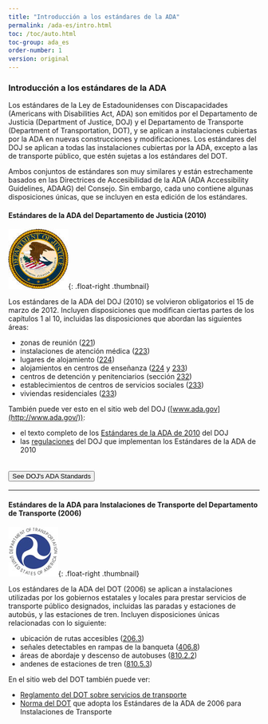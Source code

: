 ```yaml
---
title: "Introducción a los estándares de la ADA"
permalink: /ada-es/intro.html
toc: /toc/auto.html
toc-group: ada_es
order-number: 1
version: original
---
```


### Introducción a los estándares de la ADA

Los estándares de la Ley de Estadounidenses con Discapacidades (Americans with Disabilities Act, ADA) son emitidos por el Departamento de Justicia (Department of Justice, DOJ) y el Departamento de Transporte (Department of Transportation, DOT), y se aplican a instalaciones cubiertas por la ADA en nuevas construcciones y modificaciones.  Los estándares del DOJ se aplican a todas las instalaciones cubiertas por la ADA, excepto a las de transporte público, que estén sujetas a los estándares del DOT.

Ambos conjuntos de estándares son muy similares y están estrechamente basados en las Directrices de Accesibilidad de la ADA (ADA Accessibility Guidelines, ADAAG) del Consejo.  Sin embargo, cada uno contiene algunas disposiciones únicas, que se incluyen en esta edición de los estándares.

#### Estándares de la ADA del Departamento de Justicia (2010)

![Sello del DOJ](../images/doj-seal.jpg){: .float-right .thumbnail}

Los estándares de la ADA del DOJ (2010) se volvieron obligatorios el 15 de marzo de 2012.  Incluyen disposiciones que modifican ciertas partes de los capítulos 1 al 10, incluidas las disposiciones que abordan las siguientes áreas:

-   zonas de reunión ([221](#ada-221))
-   instalaciones de atención médica ([223](#ada-223))
-   lugares de alojamiento ([224](#ada-224))
-   alojamientos en centros de enseñanza ([224](#ada-224) y [233](#ada-233))
-   centros de detención y penitenciarios (sección [232](#ada-232))
-   establecimientos de centros de servicios sociales ([233](#ada-233))
-   viviendas residenciales ([233](#ada-233))

También puede ver esto en el sitio web del DOJ ([www.ada.gov](http://www.ada.gov/)):

-   el texto completo de los [Estándares de la ADA de 2010](http://www.ada.gov/2010ADAstandards_index.htm) del DOJ
-   las [regulaciones](http://www.ada.gov/2010_regs.htm) del DOJ que implementan los Estándares de la ADA de 2010 

<div class="usa-accordion bg-base-lightest border">
  <h2 class="usa-accordion__heading width-full">
    <button class="usa-accordion__button bg-primary text-white hover:bg-primary hover:text-white" aria-expanded="false" aria-controls="doj-ada"> See DOJ's ADA Standards </button>
  </h2>
  <div id="doj-ada" hidden class="usa-accordion__content usa-prose margin-x-2 padding-x-0 border">
    <div class="padding-x-3">
      <h3 id="doj-introduction">Introducción</h3>
      <p>El 15 de septiembre de 2010, el Departamento de Justicia publicó las regulaciones modificadas de los títulos II y III de la Ley para Estadounidenses con Discapacidades (Americans with Disabilities Act, ADA) de 1990 en el Registro Federal. Estas regulaciones adoptaron los estándares de accesibilidad modificados y de cumplimiento obligatorio denominados Estándares de la ADA para el Diseño Accesible de 2010, “Estándares de 2010” o “Estándares”. Los Estándares de 2010 establecen requisitos mínimos (tanto de alcance como técnicos) para que las instalaciones de gobierno estatales y locales, alojamientos públicos e instalaciones comerciales recién construidas y diseñadas o modificadas sean fácilmente accesibles y utilizables por personas con discapacidades.</p>
      <p>La adopción de los Estándares de 2010 también establece un punto de referencia modificado para las entidades del Título II que opten por realizar cambios estructurales en instalaciones existentes para cumplir los requisitos de accesibilidad de su programa; de igual manera, establece una referencia similar para las entidades del Título III que emprendan la eliminación de barreras de manera fácil.</p>
      <p>El Departamento elaboró esta versión en línea de los Estándares de 2010 oficiales para facilitar su uso. Esta versión incluye lo siguiente:</p>
      <ul>
        <li>Estándares de 2010 para las Instalaciones de Gobierno Estatales y Locales: Título II </li>
        <li>Estándares de 2010 para Alojamientos Públicos e Instalaciones Comerciales: Título III</li>
      </ul>
      <p>El Departamento reunió, en una publicación separada, los lineamientos regulatorios revisados que se aplican a los Estándares. El Departamento incluyó lineamientos en sus regulaciones modificadas de la ADA publicadas el 15 de septiembre de 2010. Estos lineamientos proporcionan información detallada sobre la adopción de los Estándares de 2010 por parte del Departamento, incluidos los cambios en los Estándares, la lógica en la que se basan dichos cambios y las respuestas a los comentarios públicos recibidos sobre estos temas. El documento &quot;Lineamientos de los Estándares de la ADA de Diseño Accesible de 2010&quot; puede descargarse desde www.ada.gov.</p>
      <p><strong>Para obtener más información</strong></p>
      <p>Para obtener información sobre la ADA, incluidas las regulaciones revisadas de la ADA de 2010, visite el sitio web del Departamento, <a href="http://www.ada.gov/">www.ada.gov</a>; para obtener respuestas a preguntas concretas, llame a la línea gratuita de información sobre la ADA al 800-514-0301 (voz) o al 800-514-0383 (TTY).</p>
      <hr>
      <h3 id="doj-title-2"><strong>ESTÁNDARES DE 2010 PARA LAS INSTALACIONES DE GOBIERNO ESTATALES Y LOCALES: TÍTULO II</strong></h3>
      <p>Las instalaciones de gobierno estatales y locales deben cumplir los requisitos de los Estándares de 2010, incluidas tanto las regulaciones del Título II que aparecen en el título 28, sección 35.151 del Código Federal de Regulaciones (28 Code of Federal Regulations [CFR] 35.151) como las Directrices de Accesibilidad de la ADA (ADA Accessibility Guidelines, ADAAG) de 2004 que aparecen en 36 CFR, parte 1191, anexos B y D.</p>
      <p>En las pocas ocasiones en las que los requisitos entre ambos difieren, prevalecen los requisitos de 28 CFR 35.151.</p>
      <p><strong>Fecha de cumplimiento del Título II</strong></p>
      <p>Si la fecha de inicio de la construcción es el 15 de marzo de 2012 o en una fecha posterior, todas las instalaciones de gobierno estatales y locales recién construidas o modificadas deben cumplir los Estándares de 2010. Antes de esa fecha, se podrán seguir los Estándares de 1991 (sin la exención del ascensor), los Estándares Federales Uniformes de Accesibilidad (Uniform Federal Accessibility Standards, UFAS) o los Estándares de 2010 para dichos proyectos si el inicio de la construcción es a partir del 15 de septiembre de 2010.</p>
      <h4>28 CFR 35.151 Nuevas construcciones y modificaciones</h4>
      <p><strong>(a) Diseño y construcción.</strong></p>
      <p>(1) Cada instalación o parte de una instalación construida por, en nombre de o para uso de una entidad pública deberá diseñarse y construirse de tal manera que la instalación o parte de la instalación sea fácilmente accesible y utilizable por personas con discapacidades, si la construcción se inició después del 26 de enero de 1992.</p>
      <p>(2) Exención por imposibilidad estructural.</p>
      <p>(i) No se exigirá el pleno cumplimiento de los requisitos de esta sección cuando una entidad pública pueda demostrar que es estructuralmente imposible cumplir los requisitos. El pleno cumplimiento se considerará estructuralmente imposible solo en aquellas raras circunstancias en las que las características únicas del terreno impidan la incorporación de elementos de accesibilidad.</p>
      <p>(ii) Si el pleno cumplimiento de esta sección fuera estructuralmente imposible, se exigirá el cumplimiento de esta sección en la medida en que no sea estructuralmente imposible. En ese caso, cualquier parte de la instalación que pueda hacerse accesible deberá hacerse accesible en la medida en que no sea estructuralmente imposible.</p>
      <p>(iii) Si proporcionar accesibilidad de conformidad con esta sección a personas con ciertas discapacidades (por ejemplo, quienes utilizan sillas de ruedas) fuera estructuralmente imposible, se les garantizará, a pesar de ello, la accesibilidad a personas con otros tipos de discapacidades (por ejemplo, quienes utilizan muletas o tienen deficiencias visuales, auditivas o mentales) de conformidad con esta sección.</p>
      <p><strong>(b) Modificaciones.</strong></p>
      <p>(1) Toda instalación o parte de una instalación modificada por, en nombre de o para uso de una entidad pública de forma que afecte o pueda afectar la facilidad de uso de la instalación o de parte de la instalación deberá, en la medida de lo posible, modificarse de manera que la parte modificada de la instalación sea fácilmente accesible y utilizable por personas con discapacidades, si la modificación se inició después del 26 de enero de 1992.</p>
      <p>(2) Los requisitos relacionados con la ruta de acceso establecidos en la sección 35.151(b)(4) se aplicarán únicamente a las modificaciones realizadas con fines distintos del cumplimiento de los requisitos de accesibilidad del programa establecidos en la sección 35.150.</p>
      <p>(3)</p>
      <p>(i) Las modificaciones a propiedades históricas deberán cumplir, en la mayor medida posible, las disposiciones aplicables a las propiedades históricas de los estándares de diseño especificados en la sección 35.151(c).</p>
      <p>(ii) Si no es factible proporcionar acceso físico a una propiedad histórica de manera que no amenace o destruya la importancia histórica del edificio o la instalación, se proporcionarán métodos alternativos de acceso de conformidad con los requisitos de la sección 35.150.</p>
      <p>(4) Ruta de acceso. Toda modificación que afecte o pueda afectar la facilidad de uso o de acceso a una zona de una instalación que contenga una función principal deberá realizarse de forma que se garantice, en la medida de lo posible, que la ruta de acceso a la zona modificada, a los sanitarios, a teléfonos y a fuentes de agua potable de la zona modificada sea fácilmente transitable y utilizable por personas con discapacidades, incluidas las personas que utilizan sillas de ruedas, a menos que el costo y el alcance de dichas modificaciones sean desproporcionados en relación con el costo de la modificación global.</p>
      <p>(i) Función principal. Una &quot;función principal&quot; es una actividad importante para la que se destina la instalación. Las áreas que contienen una función principal incluyen, entre otras, la zona de comedor de una cafetería, las salas de reuniones de un centro de congresos, así como oficinas y otras áreas de trabajo en las que se llevan a cabo las actividades de la entidad pública que utiliza la instalación.</p>
      <p>(A) Las salas mecánicas, las salas de calentadores, los almacenes de suministros, los salones o vestidores para empleados, los armarios de conserjería, las entradas y los pasillos no son áreas que contengan una función principal. Los sanitarios no son áreas que contengan una función principal, a menos que cumplan un propósito principal del área, por ejemplo, en áreas de descanso en carreteras.</p>
      <p>(B) Para efectos de esta sección, las modificaciones a ventanas, aparatos, controles, tomacorrientes y señalización no se considerarán modificaciones que afecten la facilidad de uso o acceso a un área que contenga una función principal.</p>
      <p>(ii) Una “ruta de acceso” incluye un camino de paso peatonal continuo y sin obstáculos mediante el cual se puede acceder o entrar a la zona modificada, o salir de ella, y que conecta la zona modificada con un acceso exterior (incluidas aceras, calles y estacionamientos), con una entrada a la instalación y con otras partes de la instalación.</p>
      <p>(A) Una ruta de fácil acceso puede consistir en caminos y aceras, rampas de bordillo y otras rampas peatonales interiores o exteriores, caminos de piso despejados a través de vestíbulos, pasillos, salas y otras áreas mejoradas, pasillos de acceso a estacionamientos, ascensores y elevadores, o una combinación de estos elementos.</p>
      <p>(B) Para efectos de esta sección, el término “ruta de acceso” también incluye sanitarios, teléfonos y fuentes de agua potable al servicio de la zona modificada.</p>
      <p>(C) Puerto seguro. Si una entidad pública construyó o modificó elementos requeridos de una ruta de acceso de acuerdo con las especificaciones de los Estándares de 1991 o de los Estándares Federales Uniformes de Accesibilidad antes del 15 de marzo de 2012, la entidad pública no está obligada a adaptar dichos elementos para reflejar los cambios incrementales en los Estándares de 2010 únicamente por una modificación a un área de función principal que dispone del servicio de esa ruta de acceso.</p>
      <p>(iii) Desproporcionalidad.</p>
      <p>(A) Se considerarán desproporcionadas con respecto a la modificación global las modificaciones realizadas para proporcionar una ruta de fácil acceso a la zona modificada cuando el costo supere el 20&nbsp;% del costo de la modificación del área de función principal.</p>
      <p>(B) Los costos que pueden contabilizarse como gastos necesarios para proporcionar una ruta de fácil acceso pueden incluir los siguientes:</p>
      <p>(1) costos asociados con la provisión de una entrada accesible y una ruta de fácil acceso a la zona modificada, por ejemplo, el costo de la ampliación de puertas o de la instalación de rampas;</p>
      <p>(2) costos asociados con la accesibilidad de sanitarios, como los de la instalación de barras de sujeción, la ampliación de cubículos de baño, el aislamiento de tuberías o la instalación de controles de grifos accesibles;</p>
      <p>(3) costos asociados con la instalación de teléfonos accesibles, como los de la reubicación del teléfono a una altura accesible, la instalación de dispositivos de amplificación o la instalación de un teléfono de texto (TTY); y</p>
      <p>(4) costos asociados con la reubicación de una fuente de agua potable inaccesible.</p>
      <p>(iv) Obligación de proporcionar elementos accesibles en caso de desproporcionalidad.</p>
      <p>(A) Cuando el costo de las modificaciones necesarias para hacer totalmente accesible la ruta de acceso a la zona modificada sea desproporcionado en relación con el costo de la modificación global, la ruta de se hará accesible en la medida en que pueda hacerse sin incurrir en costos desproporcionados.</p>
      <p>(B) A la hora de elegir los elementos accesibles que se van a proporcionar, se les dará prioridad a los elementos que brinden el mayor acceso, en el siguiente orden:</p>
      <p>(1) una entrada accesible; <br>
        (2) una ruta accesible al área modificada; <br>
        (3) al menos un sanitario accesible para cada sexo o un único sanitario unisex; <br>
        (4) teléfonos accesibles; <br>
        (5) fuentes de agua potable accesibles; y <br>
        (6) cuando sea posible, elementos accesibles adicionales, como estacionamiento, almacenamiento y alarmas.</p>
      <p><br>
        (v) Serie de modificaciones menores.</p>
      <p>(A) La obligación de proporcionar una ruta de fácil acceso no podrá eludirse mediante la realización de una serie de pequeñas modificaciones en la zona de servicio de una única ruta de acceso si dichas modificaciones hubieran podido realizarse como una sola tarea.</p>
      <p>(B)</p>
      <p>(1) Si se modificó un área que contiene una función principal sin proporcionar una ruta de fácil acceso a dicha zona y si se realizan modificaciones posteriores en dicha área, o en un área diferente situada en la misma ruta de acceso en los tres años posteriores a la modificación original, se tomará en cuenta el costo total de las modificaciones realizadas en las áreas de función principal situadas en dicha ruta de acceso durante el periodo de tres años anterior para determinar si el costo de hacer accesible dicha ruta es desproporcionado.</p>
      <p>(2) Para determinar si el costo de hacer accesible la ruta es desproporcionado en relación con el costo total de las modificaciones, solo se tomarán en cuenta las modificaciones realizadas a partir del 15 de marzo de 2011.</p>
      <p><strong>(c) Estándares de accesibilidad y fecha de cumplimiento.</strong></p>
      <p>(1) Si la construcción física o las modificaciones se inician después del 26 de julio de 1992, pero antes del 15 de septiembre de 2010, las nuevas construcciones y modificaciones sujetas a esta sección deberán cumplir los UFAS o los Estándares de 1991, pero no se aplicará la exención del ascensor de la sección 4.1.3(5) y de la sección 4.1.6(1)(k) de los Estándares de 1991. Se harán excepciones a los requisitos particulares de cualquiera de los estándares mediante el uso de otros métodos cuando sea claramente evidente que, de ese modo, se proporciona un acceso equivalente a la instalación o a parte de la instalación.</p>
      <p>(2) Si la construcción física o las modificaciones se inician el 15 de septiembre de 2010 o después, y antes del 15 de marzo de 2012, las nuevas construcciones y modificaciones sujetas a esta sección podrán cumplir uno de los siguientes: los Estándares de 2010, los UFAS o los Estándares de 1991, pero no se aplicará la exención del ascensor de la sección 4.1.3(5) y de la sección 4.1.6(1)(k) de los Estándares de 1991. Se harán excepciones a los requisitos particulares de cualquiera de los estándares mediante el uso de otros métodos cuando sea claramente evidente que, de ese modo, se proporciona un acceso equivalente a la instalación o a parte de la instalación.</p>
      <p>(3) Si la construcción física o las modificaciones se inician el 15 de marzo de 2012 o en una fecha posterior, las nuevas construcciones y modificaciones sujetas a esta sección deberán cumplir los Estándares de 2010.</p>
      <p>(4) Para efectos de esta sección, la colocación ceremonial de la primera piedra o el arrasamiento de estructuras antes de la preparación del terreno no suponen el inicio de la construcción física ni de las modificaciones.</p>
      <p>(5) Nuevas construcciones y modificaciones que no cumplen los Estándares.</p>
      <p>(i) Las instalaciones o los elementos recién construidos o modificados contemplados en las secciones 35.151(a) o (b) que se hayan construido o modificado antes del 15 de marzo de 2012 y que no cumplan los Estándares de 1991 o los UFAS deberán hacerse accesibles antes del 15 de marzo de 2012 de conformidad con los Estándares de 1991, las UFAS o los Estándares de 2010.</p>
      <p>(ii) Las instalaciones o los elementos recién construidos o modificados contemplados en las secciones 35.151(a) o (b) que se hayan construido o modificado antes del 15 de marzo de 2012 y que no cumplan los Estándares de 1991 o los UFAS deberán hacerse accesibles a partir del 15 de marzo de 2012 de conformidad con los Estándares de 2010.</p>
      <table>
        <caption>
        Anexo a 35.151(c)
        </caption>
        <thead>
          <tr>
            <th scope="col">Fecha de cumplimiento para nuevas construcciones o modificaciones</th>
            <th>Estándares aplicables</th>
          </tr>
        </thead>
        <tbody>
          <tr>
            <th>Antes del 15 de septiembre de 2010</th>
            <td>Estándares de 1991 o UFAS</td>
          </tr>
          <tr>
            <th>A partir del 15 de septiembre de 2010 y antes del 15 de marzo de 2012</th>
            <td>Estándares de 1991, UFAS o Estándares de 2010</td>
          </tr>
          <tr>
            <th>A partir del 15 de marzo de 2012</th>
            <td>Estándares de 2010</td>
          </tr>
        </tbody>
      </table>
      <p><strong>(d) Rango de cobertura.</strong> Los Estándares de 1991 y los Estándares de 2010 se aplican a elementos fijos o integrados de edificios, estructuras, mejoras a instalaciones y rutas peatonales o caminos para vehículos. A menos que se indique específicamente lo contrario, las notas de asesoría, las notas de los anexos y las ilustraciones incluidas en los Estándares de 1991 y en los Estándares de 2010 explican o plasman los requisitos del estándar; no establecen requisitos de cumplimiento obligatorio.&nbsp;</p>
      <p><strong>(e) Establecimientos de centros de servicios sociales.</strong> Los hogares grupales, centros de reinserción social, refugios o establecimientos similares de centros de servicios sociales que proporcionen alojamiento temporal para dormir o unidades de vivienda residencial que estén sujetos a esta sección deberán cumplir las disposiciones de los Estándares de 2010 aplicables a establecimientos residenciales, incluidas, entre otras, las disposiciones de las secciones 233 y 809.</p>
      <p>(1) En habitaciones con más de 25 camas contempladas en esta sección, un mínimo del 5&nbsp;% de las camas deberán tener un espacio libre en el suelo que cumpla la sección 806.2.3 de los Estándares de 2010.</p>
      <p>(2) Las instalaciones con más de 50 camas contempladas en esta sección que proporcionen instalaciones de baño de uso común deberán brindar, por lo menos, una ducha para silla de ruedas que cumpla las disposiciones pertinentes de la sección 608 de los Estándares de 2010. No se permite el uso de duchas aptas para trasladarse en lugar de una ducha para silla de ruedas, y no se harán las excepciones establecidas en las secciones 608.3 y 608.4 si se trata de unidades de vivienda residencial. Cuando se disponga de duchas separadas para hombres y mujeres, deberá haber, por lo menos, una ducha para silla de ruedas para cada grupo.</p>
      <p><strong>(f) Viviendas en centros de enseñanza.</strong> Las viviendas en centros de enseñanza sujetas a esta sección deberán cumplir las disposiciones de los Estándares de 2010 aplicables al alojamiento transitorio, incluidos, entre otros, los requisitos para habitaciones de huéspedes de alojamiento transitorio de las secciones 224 y 806, en función de las siguientes excepciones. Para efectos de la aplicación de esta sección, el término &quot;dormitorio&quot; se utilizará indistintamente con el término &quot;habitación de huéspedes&quot; tal y como se utiliza en los estándares de alojamiento transitorio.</p>
      <p>(1) Las cocinas dentro de unidades de vivienda que contengan dormitorios accesibles con características de movilidad (lo que incluye suites y habitaciones grupales) o en pisos que contengan dormitorios accesibles con características de movilidad habrán de proporcionar espacios para girar que cumplan con la sección 809.2.2 de los Estándares de 2010, así como superficies de trabajo de cocina que cumplan con la sección 804.3 de los Estándares de 2010.</p>
      <p>(2) Las unidades de vivienda de varias habitaciones que contengan dormitorios accesibles con características de movilidad deben tener una ruta accesible en toda la unidad de acuerdo con la sección 809.2 de los Estándares de 2010.</p>
      <p>(3) Los departamentos o casas adosadas proporcionados por o en nombre de un centro de enseñanza, que se alquilen durante todo el año exclusivamente para estudiantes graduados o profesores y que no contengan áreas de uso público o de uso común disponibles para programas educativos no están sujetos a los estándares de alojamiento transitorio y deben cumplir los requisitos para instalaciones residenciales de las secciones 233 y 809 de los Estándares de 2010.</p>
      <p><strong>(g) Zonas de reunión.</strong> Las zonas de reunión sujetas a esta sección deberán cumplir las disposiciones de los Estándares de 2010 aplicables a zonas de reunión, incluidas, entre otras, las de las secciones 221 y 802. Además, las zonas de reunión deberán garantizar que:</p>
      <p>(1) En estadios, arenas y tribunas, los espacios para sillas de ruedas y los asientos para acompañantes estén dispersos en todos los niveles que incluyan asientos con una ruta accesible;</p>
      <p>(2) Las zonas de reunión que, en virtud de la sección 221.2.3.1 de los Estándares de 2010, deban dispersar horizontalmente espacios para sillas de ruedas y asientos para acompañantes y que tengan asientos que rodeen total o parcialmente un terreno de juego o área para actividades dispersen espacios para sillas de ruedas y asientos para acompañantes alrededor de dichos terreno de juego o área de actuación;</p>
      <p>(3) Los espacios para sillas de ruedas y los asientos para acompañantes no estén situados sobre (ni obstruidos por) plataformas temporales u otras estructuras móviles, excepto cuando toda una sección de asientos se coloque sobre plataformas temporales u otras estructuras móviles en un área donde no haya asientos fijos, con el fin de aumentar el número de asientos para un evento, en cuyo caso, los espacios para sillas de ruedas y los asientos para acompañantes podrán colocarse en dicha sección. Cuando los espacios para sillas de ruedas y los asientos para acompañantes no sean necesarios para albergar a personas que reúnan los requisitos para dichos espacios y asientos, podrán colocarse asientos individuales y desmontables en dichos espacios y asientos;</p>
      <p>(4) En los cines tipo estadio, se ubiquen los espacios para sillas de ruedas y los asientos para acompañantes en una contrahuella o pasillo transversal en la sección del estadio que satisfaga por lo menos uno de los siguientes criterios:</p>
      <p>(i) que esté ubicada dentro del 60&nbsp;% de los asientos posteriores provistos en un auditorio; o</p>
      <p>(ii) que esté situada en la zona de un auditorio en la que los ángulos de visión vertical (medidos hasta la parte superior de la pantalla) se ubiquen entre el percentil 40 y el percentil 100 de los ángulos de visión vertical de todos los asientos, desde los de la primera fila (percentil 1) hasta los de la última fila (percentil 100).</p>
      <p><strong>(h) Instalaciones de atención médica.</strong> Las instalaciones de atención médica sujetas a esta sección deberán cumplir las disposiciones de los Estándares de 2010 aplicables a instalaciones de atención médica, incluidas, entre otras, las de las secciones 223 y 805. Además, las instalaciones de atención médica que no estén especializadas en el tratamiento de enfermedades que afecten la movilidad deberán dispersar las habitaciones accesibles para pacientes que exige la sección 223.2.1 de los Estándares de 2010 de forma proporcional al tipo de especialidad médica.</p>
      <p><strong>(i) Rampas en la banqueta.</strong></p>
      <p>(1) Las calles, carreteras y autopistas recién construidas o modificadas deben contener rampas en la banqueta u otras áreas inclinadas en cualquier intersección que tenga banquetas u otras barreras para la entrada desde un paso peatonal a nivel de calle.</p>
      <p>(2) Los pasos peatonales a nivel de calle recién construidos o modificados deben contener rampas en la banqueta u otras áreas inclinadas en las intersecciones con calles, carreteras o autopistas.</p>
      <p><strong>(j) Instalaciones con unidades de vivienda residencial para su venta a propietarios individuales.</strong></p>
      <p>(1) Las viviendas residenciales diseñadas y construidas o modificadas por entidades públicas que vayan a ponerse en venta a particulares deberán cumplir los requisitos para instalaciones residenciales de los Estándares de 2010, incluidos los de las secciones 233 y 809.</p>
      <p>(2) Los requisitos del apartado (1) también se aplican a programas de vivienda administrados por entidades públicas en los que el diseño y la construcción de unidades de vivienda residenciales determinadas solo se realicen después de que se haya identificado a un comprador específico. En tales programas, la entidad cubierta debe proporcionar las unidades que cumplan los requisitos de características accesibles a aquellos compradores con discapacidades previamente identificados que hayan solicitado tal unidad.</p>
      <p><strong>(k) Centros de detención y penitenciarios.</strong></p>
      <p>(1) La nueva construcción de cárceles, prisiones y otros centros de detención y penitenciarios deberá cumplir los Estándares de 2010, pero las entidades públicas deberán proporcionar características de movilidad accesibles que cumplan con la sección 807.2 de los Estándares de 2010 para un mínimo del 3&nbsp;%, pero no menos de una, de la cantidad total de celdas en un centro. Cada nivel de clasificación dispondrá de celdas con características de movilidad.</p>
      <p>(2) Modificaciones a centros de detención y penitenciarios. Las modificaciones a cárceles, prisiones y otros centros de detención y penitenciarios cumplirán las Normas de 2010, pero las entidades públicas proporcionarán características de movilidad accesibles que cumplan con la sección 807.2 de los Estándares de 2010 para un mínimo del 3&nbsp;%, pero no menos de una, de la cantidad total de celdas que se modifiquen hasta que al menos el 3&nbsp;%, pero no menos de una, de la cantidad total de celdas de un centro proporcione características de movilidad que cumplan con la sección 807.2. En cada nivel de clasificación, deberá haber celdas modificadas con características de movilidad. Sin embargo, cuando se realicen modificaciones en celdas específicas, los administradores de los centros de detención y penitenciarios podrán satisfacer su obligación de proporcionar el número requerido de celdas con características de movilidad proporcionando las características de movilidad requeridas en celdas sustitutas (celdas distintas a aquellas para las que se planificaron las modificaciones originalmente), siempre que cada celda sustituta cumpla lo siguiente:</p>
      <p>(i) esté situada dentro del mismo recinto penitenciario;</p>
      <p>(ii) esté integrada con otras celdas en la mayor medida posible;</p>
      <p>(iii) tenga, como mínimo, el mismo acceso físico que las celdas modificadas en las zonas que utilizan los reclusos o detenidos para recibir visitas; comer; realizar actividades recreativas; asistir a programas educativos; recibir servicios médicos; participar en programas de trabajo, servicios religiosos y otros programas que les ofrezca el centro; y</p>
      <p>(iv) si es no es técnicamente viable ubicar una celda sustituta dentro del mismo centro penitenciario, que se proporcione una celda sustituta en otro centro penitenciario dentro del sistema correccional.</p>
      <p>(3) Con respecto a instalaciones médicas y de atención a largo plazo en cárceles, prisiones y otros centros de detención y penitenciarios, las entidades públicas aplicarán los requisitos técnicos y de alcance de los Estándares de 2010 para dichas instalaciones, independientemente de si dichas instalaciones tienen autorización o no.</p>
      <hr>
      <h3 id="doj-title-3"><strong>ESTÁNDARES DE 2010 PARA ALOJAMIENTOS PÚBLICOS E INSTALACIONES COMERCIALES: TÍTULO III</strong></h3>
      <p><br>
        Los alojamientos públicos e instalaciones comerciales deben cumplir los requisitos de los Estándares de 2010, lo cual incluye tanto las regulaciones del Título III contempladas en 28 CFR, parte 36, subsección D, como las ADAAG de 2004, contempladas en 36 CFR, parte 1191, anexos B y D.</p>
      <p>En las pocas ocasiones en las que los requisitos entre ambos difieren, prevalecen los requisitos de 28 CFR, parte 36, subsección D.</p>
      <p>Fecha de cumplimiento del Título III</p>
      <p>La fecha de cumplimiento de los Estándares de 2010 para nuevas construcciones y modificaciones se determina conforme a lo siguiente:</p>
      <ul>
        <li>la fecha en la que el gobierno estatal, del condado o local certifica que se completó la última solicitud de permiso de construcción o de extensión de permiso;</li>
        <li>la fecha en la que el gobierno estatal, del condado o local reciba la última solicitud de permiso de construcción o de extensión de permiso, cuando el gobierno no certifique que se completaron las solicitudes; o</li>
        <li>el inicio de la construcción o modificación físicas, si no se requiere un permiso.</li>
      </ul>
      <p>Si esa fecha es el 15 de marzo de 2012 o una fecha posterior, las nuevas construcciones y modificaciones deberán cumplir los Estándares de 2010. Si esa fecha es el 15 de septiembre de 2010 o después, y anterior al 15 de marzo de 2012, las nuevas construcciones y modificaciones deberán cumplir los Estándares de 1991 o los Estándares de 2010.</p>
      <h4>28 CFR parte 36, subsección D: Nuevas construcciones y modificaciones</h4>
      <p><strong>Sección 36.401 Nuevas construcciones.</strong></p>
      <p>(a) Generalidades.</p>
      <p>(1) Salvo a lo dispuesto en los apartados (b) y (c) de esta sección, la discriminación para efectos de esta parte incluye el hecho de no diseñar ni construir instalaciones para su primera ocupación, después del 26 de enero de 1993, que sean fácilmente accesibles y utilizables por personas con discapacidades.</p>
      <p>(2) Para efectos de esta sección, se considera que una instalación se diseña y construye para su primera ocupación después del 26 de enero de 1993, solamente:</p>
      <p>(i) si el gobierno estatal, del condado o local certifica que la última solicitud de permiso de construcción o de extensión de permiso para la instalación se completó después del 26 de enero de 1992 (o, en aquellas jurisdicciones en las que el gobierno no certifica la finalización de las solicitudes, si el estado, condado o gobierno local recibe la última solicitud de permiso de construcción o de extensión de permiso para la instalación después del 26 de enero de 1992); y</p>
      <p>(ii) si el primer certificado de ocupación de la instalación se expide después del 26 de enero de 1993.</p>
      <p>(b) Instalaciones comerciales situadas en residencias privadas.</p>
      <p>(1) Cuando una instalación comercial está ubicada en una residencia privada, la parte de la residencia utilizada exclusivamente como residencia no está contemplada en esta subsección, pero la parte utilizada exclusivamente para las operaciones de la instalación comercial o la parte utilizada tanto para la instalación comercial como para fines residenciales están contempladas en los requisitos para nueva construcciones y modificaciones de esta subsección.</p>
      <p>(2) La parte de la residencia contemplada en el apartado (b)(1) de esta sección se extiende a aquellos elementos utilizados para entrar en la instalación comercial, lo cual incluye la acera delantera del propietario (si la hay), la puerta o entrada y los pasillos, aquellas partes de la residencia, interiores o exteriores, disponibles o utilizadas por los empleados o visitantes de la instalación comercial, incluidos los sanitarios.</p>
      <p>(c) Exención por imposibilidad estructural.</p>
      <p>(1) No se exigirá el pleno cumplimiento de los requisitos de esta sección cuando la entidad pueda demostrar que es estructuralmente imposible cumplir los requisitos. El pleno cumplimiento se considerará estructuralmente imposible solo en aquellas raras circunstancias en las que las características únicas del terreno impidan la incorporación de elementos de accesibilidad.</p>
      <p>(2) Si el pleno cumplimiento de esta sección fuera estructuralmente imposible, se exigirá el cumplimiento de esta sección en la medida en que no sea estructuralmente imposible. En ese caso, cualquier parte de la instalación que pueda hacerse accesible deberá hacerse accesible en la medida en que no sea estructuralmente imposible.</p>
      <p>(3) Si proporcionar accesibilidad de conformidad con esta sección a personas con ciertas discapacidades (por ejemplo, quienes utilizan sillas de ruedas) fuera estructuralmente imposible, se les garantizará, a pesar de ello, la accesibilidad a personas con otros tipos de discapacidades (por ejemplo, quienes utilizan muletas o tienen deficiencias visuales, auditivas o mentales) de conformidad con esta sección.</p>
      <p>(d) Exención del ascensor.</p>
      <p>(1) Para efectos de este apartado (d):</p>
      <p>(i) Despacho profesional de un proveedor de atención médica se refiere a un lugar en el que una persona o entidad regulada por un estado para prestar servicios profesionales relacionados con la salud física o mental de una persona pone dichos servicios a disposición del público. La instalación que alberga el &quot;despacho profesional de un proveedor de atención médica&quot; solo incluye pisos que alberguen al menos a un proveedor de atención médica, o cualquier piso diseñado o destinado a ser utilizado por al menos un proveedor de atención médica.</p>
      <p>(ii) Centro comercial o plaza comercial se refiere a lo siguiente:</p>
      <p>(A) un edificio que alberga cinco o más establecimientos de venta o alquiler; o</p>
      <p>(B) una serie de edificios en un emplazamiento común, ya sea bajo propiedad común o control común, o desarrollados como un solo proyecto o una serie de proyectos relacionados, que albergan cinco o más establecimientos de venta o alquiler. Para efectos de esta sección, los lugares de alojamiento público de los tipos mencionados en el apartado (5) de la definición de &quot;lugar de alojamiento público&quot; de la sección 36.104 se consideran establecimientos de venta o alquiler. Las instalaciones que albergan un &quot;centro comercial o plaza comercial&quot; solo incluyen los niveles de piso que alberguen al menos un establecimiento de venta o alquiler, o cualquier nivel de piso diseñado o destinado a ser utilizado por al menos un establecimiento de venta o alquiler.</p>
      <p>(2) Esta sección no requiere la colocación de un ascensor en una instalación que tenga menos de tres niveles o menos de 3000 pies cuadrados por nivel, salvo si se trata de una instalación que albergue uno o más de los siguientes:</p>
      <p>(i) un centro de compras o plaza comercial, o el despacho profesional de un proveedor de atención médica</p>
      <p>(ii) una terminal, depósito u otra estación utilizada para transporte público específico o por una terminal de pasajeros de aeropuerto En dichas instalaciones, cualquier área que albergue servicios para pasajeros, incluidos el abordaje y el descenso, la carga y descarga, la recolección de equipaje, los comedores y otras zonas comunes abiertas al público, debe estar en una ruta accesible desde una entrada accesible.</p>
      <p>(3) La exención del ascensor establecida en el apartado (d) no obvia ni limita, en modo alguno, la obligación de cumplir los demás requisitos de accesibilidad establecidos en el apartado (a) de esta sección. Por ejemplo, en una instalación que alberga un centro comercial o plaza comercial, o el despacho profesional de un proveedor de atención médica, los niveles que se encuentran por encima o por debajo de una planta baja accesible y que no albergan establecimientos de venta o alquiler ni el despacho profesional de un proveedor de atención médica deberán cumplir los requisitos de este apartado, con la excepción del elevador.</p>
      <p><strong>Sección 36.402 Modificaciones.</strong></p>
      <p>(a) Generalidades.</p>
      <p>(1) Cualquier modificación a un lugar de alojamiento público o en una instalación comercial después del 26 de enero de 1992 se hará para asegurar que, en la mayor medida posible, las partes modificadas de la instalación sean fácilmente accesibles y utilizables por personas con discapacidades, incluidas las que usan silla de ruedas.</p>
      <p>(2) Se considerará que una modificación se llevó a cabo después del 26 de enero de 1992 si la modificación física de la propiedad comienza después de esa fecha.</p>
      <p>(b) Modificación. Para efectos de esta parte, una modificación es un cambio a un lugar de alojamiento público o instalación comercial que afecta o podría afectar la capacidad de uso del edificio o la instalación, o cualquier parte de estos.</p>
      <p>(1) Las modificaciones incluyen, entre otros, la remodelación, la renovación, la rehabilitación, la reconstrucción, la restauración histórica, cambios o reestructuración en partes o elementos estructurales, y cambios o alteraciones a la configuración de paredes y tabiques de altura completa. El mantenimiento normal, la renovación de tejados, la pintada o el tapizado de paredes, la eliminación de asbesto o cambios a los sistemas mecánicos y eléctricos no constituyen modificaciones, a menos que afecten la capacidad de uso del edificio o la instalación.</p>
      <p>(2) Si se modifican elementos, espacios o zonas comunes existentes, cada uno de dichos elementos, espacios o zonas modificados deberá cumplir las disposiciones aplicables del anexo A de esta parte.</p>
      <p>(c) En la mayor medida posible. La frase &quot;en la mayor medida posible&quot;, tal como se utiliza en esta sección, se aplica a los casos ocasionales en los que la naturaleza de una instalación existente hace prácticamente imposible cumplir plenamente los estándares de accesibilidad aplicables mediante una modificación planificada. En estas circunstancias, la modificación deberá proporcionar la máxima accesibilidad física posible. Deberán hacerse accesibles todos los elementos modificados de la instalación que puedan hacerse accesibles. Si no es posible proporcionar accesibilidad de conformidad con esta sección a personas con determinadas discapacidades (por ejemplo, quienes utilizan silla de ruedas), la instalación deberá hacerse accesible para personas con otros tipos de discapacidades (por ejemplo, quienes utilizan muletas, quienes tienen problemas de la vista o audición, o quienes tienen otras deficiencias).</p>
      <p><strong>Sección 36.403 Modificaciones: ruta de acceso.</strong></p>
      <p>(a) Generalidades.</p>
      <p>(1) Toda modificación que afecte o pueda afectar la facilidad de uso o de acceso a una zona de una instalación que contenga una función principal deberá realizarse de forma que se garantice, en la medida de lo posible, que la ruta de acceso a la zona modificada, a los sanitarios, a teléfonos y a fuentes de agua potable de la zona modificada sea fácilmente transitable y utilizable por personas con discapacidades, incluidas las personas que utilizan sillas de ruedas, a menos que el costo y el alcance de dichas modificaciones sean desproporcionados en relación con el costo de la modificación global.</p>
      <p>(2) Si una entidad privada construyó o modificó elementos requeridos de una ruta de acceso en un lugar de alojamiento público o instalación comercial de acuerdo con las especificaciones de los Estándares de 1991, la entidad privada no está obligada a adaptar dichos elementos para reflejar los cambios incrementales en los Estándares de 2010 únicamente por una modificación a un área de función principal que dispone del servicio de esa ruta de acceso.</p>
      <p>(b) Función principal. Una &quot;función principal&quot; es una actividad importante para la que se destina la instalación. Las áreas que contienen una función principal incluyen, entre otras, el vestíbulo de atención al cliente de un banco, la zona de comedor de una cafetería, las salas de reuniones de un centro de congresos, así como oficinas y otras áreas de trabajo en las que se llevan a cabo las actividades del alojamiento público o de otra entidad privada que utiliza la instalación. Las salas mecánicas, las salas de calentadores, los almacenes de suministros, los salones o vestidores de empleados, los armarios de conserjería, las entradas, los pasillos y los sanitarios no son áreas que contengan una función principal.</p>
      <p>(c) Modificaciones a un área que contenga una función principal.</p>
      <p>(1) Las modificaciones que afecten la facilidad de uso o de acceso de un área que contenga una función principal incluyen, entre otras, las siguientes:</p>
      <p>(i) la remodelación de áreas de exhibición de mercancía o áreas de trabajo de empleados en una tienda departamental;</p>
      <p>(ii) la sustitución de una superficie de piso inaccesible en los espacios de atención al cliente o de trabajo de los empleados de un banco;</p>
      <p>(iii) el rediseño de la zona de la cadena de montaje de una fábrica; o</p>
      <p>(iv) la instalación de un centro informático en un despacho contable.</p>
      <p>(2) Para efectos de esta sección, las modificaciones a ventanas, aparatos, controles, tomacorrientes y señalización no se considerarán modificaciones que afecten la facilidad de uso o acceso a un área que contenga una función principal.</p>
      <p>(d) Propietario/inquilino: Si un inquilino está realizando modificaciones, tal como se definen en la sección 36.402, que activen los requisitos de esta sección, dichas modificaciones por parte del inquilino en áreas que solo el inquilino ocupa no implican una obligación de ruta de acceso sobre el propietario con respecto a áreas de la instalación bajo la autoridad del propietario, si esas áreas no se modifican de otra manera.</p>
      <p>(e) Ruta de acceso.</p>
      <p>(1) Una &quot;ruta de acceso&quot; incluye un camino de paso peatonal continuo y sin obstáculos mediante el cual se puede acceder o entrar a la zona modificada, o salir de ella, y que conecta la zona modificada con un acceso exterior (incluidas aceras, calles y estacionamientos), con una entrada a la instalación y con otras partes de la instalación.</p>
      <p>(2) Una ruta de fácil acceso puede consistir en caminos y aceras, rampas de bordillo y otras rampas peatonales interiores o exteriores, caminos de piso despejados a través de vestíbulos, pasillos, salas y otras áreas mejoradas, pasillos de acceso a estacionamientos, ascensores y elevadores, o una combinación de estos elementos.</p>
      <p>(3) Para efectos de esta sección, el término &quot;ruta de acceso&quot; también incluye sanitarios, teléfonos y fuentes de agua potable al servicio de la zona modificada.</p>
      <p>(f) Desproporcionalidad.</p>
      <p>(1) Se considerarán desproporcionadas con respecto a la modificación global las modificaciones realizadas para proporcionar una ruta de fácil acceso a la zona modificada cuando el costo supere el 20&nbsp;% del costo de la modificación del área de función principal.</p>
      <p>(2) Los costos que pueden contabilizarse como gastos necesarios para proporcionar una ruta de fácil acceso pueden incluir los siguientes:</p>
      <p>(i) costos asociados con la provisión de una entrada accesible y una ruta de fácil acceso a la zona modificada, por ejemplo, el costo de la ampliación de puertas o de la instalación de rampas;</p>
      <p>(ii) costos asociados con la accesibilidad de sanitarios, como los de la instalación de barras de sujeción, la ampliación de cubículos de baño, el aislamiento de tuberías o la instalación de controles de grifos accesibles;</p>
      <p>(iii) costos asociados con la instalación de teléfonos accesibles, como los de la reubicación del teléfono a una altura accesible, la instalación de dispositivos de amplificación o la instalación de un teléfono de texto (TTY);</p>
      <p>(iv) costos asociados con la reubicación de una fuente de agua potable inaccesible.</p>
      <p><br>
        (g) Obligación de proporcionar elementos accesibles en caso de desproporcionalidad.</p>
      <p>(1) Cuando el costo de las modificaciones necesarias para hacer totalmente accesible la ruta de acceso a la zona modificada sea desproporcionado en relación con el costo de la modificación global, la ruta de se hará accesible en la medida en que pueda hacerse sin incurrir en costos desproporcionados.</p>
      <p>(2) A la hora de elegir los elementos accesibles que se van a proporcionar, se les dará prioridad a los elementos que brinden el mayor acceso, en el siguiente orden:</p>
      <p>(i) una entrada accesible; <br>
        (ii) una ruta accesible al área modificada; <br>
        (iii) al menos un sanitario accesible para cada sexo o un único sanitario unisex; <br>
        (iv) teléfonos accesibles; <br>
        (v) fuentes de agua potable accesibles; y <br>
        (vi) cuando sea posible, elementos accesibles adicionales, como estacionamiento, almacenamiento y alarmas.</p>
      <p>(h) Serie de modificaciones menores.</p>
      <p>(1) La obligación de proporcionar una ruta de fácil acceso no podrá eludirse mediante la realización de una serie de pequeñas modificaciones en la zona de servicio de una única ruta de acceso si dichas modificaciones hubieran podido realizarse como una sola tarea.</p>
      <p>(2)</p>
      <p>(i) Si se modificó un área que contiene una función principal sin proporcionar una ruta de fácil acceso a dicha zona y si se realizan modificaciones posteriores en dicha área, o en un área diferente situada en la misma ruta de acceso en los tres años posteriores a la modificación original, se tomará en cuenta el costo total de las modificaciones realizadas en las áreas de función principal situadas en dicha ruta de acceso durante el periodo de tres años anterior para determinar si el costo de hacer accesible dicha ruta es desproporcionado.</p>
      <p>(ii) Para determinar si el costo de hacer accesible la ruta de acceso es desproporcionado en relación con el costo total de las modificaciones, solo se tomarán en cuenta las que se realizaron después del 26 de enero de 1992.</p>
      <p><strong>Sección 36.404 Modificaciones: exención del ascensor.</strong></p>
      <p>(a) Esta sección no exige la instalación de un elevador en una instalación modificada que tenga menos de tres pisos o menos de 3,000 pies cuadrados por nivel, salvo en el caso de cualquier instalación que albergue un centro comercial, una plaza comercial, el despacho profesional de un proveedor de atención médica, una terminal, un depósito, otra estación utilizada para un transporte público especificado o una terminal de aeropuerto para pasajeros.</p>
      <p>(1) Para efectos de esta sección, &quot;despacho profesional de un proveedor de atención médica&quot; se refiere a un lugar en el que una persona o entidad regulada por un estado para prestar servicios profesionales relacionados con la salud física o mental de una persona pone dichos servicios a disposición del público. La instalación que alberga el despacho profesional de un proveedor de atención médica solo incluye los niveles de piso que albergan al menos a un proveedor de atención médica o cualquier nivel diseñado o destinado a ser utilizado por al menos un proveedor de atención médica.</p>
      <p>(2) Para efectos de esta sección, &quot;centro comercial&quot; o &quot;plaza comercial&quot; se refiere a lo siguiente:</p>
      <p>(i) un edificio que alberga cinco o más establecimientos de venta o alquiler; o</p>
      <p>(ii) una serie de edificios en un emplazamiento común, conectados por una ruta de acceso peatonal común por encima o por debajo de la planta baja, que sea de propiedad común o control común, o que haya sido desarrollada como un solo proyecto o como una serie de proyectos relacionados, que alberga cinco o más establecimientos de venta o alquiler. Para efectos de esta sección, los lugares de alojamiento público de los tipos mencionados en el apartado (5) de la definición de &quot;lugar de alojamiento público&quot; en la sección 36.104 se consideran establecimientos de venta o alquiler. Las instalaciones que albergan un &quot;centro comercial o plaza comercial&quot; solo incluyen los niveles de piso que alberguen al menos un establecimiento de venta o alquiler, o cualquier nivel de piso diseñado o destinado a ser utilizado por al menos un establecimiento de venta o alquiler.</p>
      <p>(b) La exención prevista en el apartado (a) de esta sección no obvia ni limita, en modo alguno, la obligación de cumplir los demás requisitos de accesibilidad establecidos en esta subsección. Por ejemplo, las modificaciones de niveles por encima o por debajo de la planta baja accesible deben ser accesibles independientemente de si la instalación modificada dispone o no de un elevador.</p>
      <p><strong>&sect;36.405 Modificaciones: conservación histórica.</strong></p>
      <p>(a) Las modificaciones a edificios o instalaciones elegibles para su inclusión en el Registro Nacional de Lugares Históricos conforme a la Ley Nacional de Conservación Histórica (título 16 del Código de Estados Unidos [United States Code, U.S.C.], sección 470 y subsiguientes) o que sean designados como históricos en virtud de la ley estatal o local deberán cumplir esta parte en la mayor medida posible.</p>
      <p>(b) Si se determina que no es factible proporcionar acceso físico a una propiedad histórica que es un lugar de alojamiento público sin que se ponga en peligro o destruya la importancia histórica del edificio o la instalación, se proporcionarán métodos alternativos de acceso de conformidad con los requisitos de la subsección C de esta parte.</p>
      <p><strong>Sección 36.406 Estándares para nuevas construcciones y modificaciones.</strong></p>
      <p>(a) Estándares de accesibilidad y fecha de cumplimiento.</p>
      <p>(1) Las nuevas construcciones y modificaciones sujetas a las secciones 36.401 o 36.402 deberán cumplir los Estándares de 1991 si la fecha en la que el gobierno estatal, del condado o local certifique que se completó la última solicitud de permiso de construcción o de extensión de permiso (o, en aquellas jurisdicciones en las que el gobierno no certifica la finalización de las solicitudes, si la fecha en la que el gobierno estatal, del condado o local reciba la última solicitud de permiso de construcción o de extensión de permiso) es anterior al 15 de septiembre de 2010 o, si no se requiere un permiso, si el inicio de la construcción o modificaciones físicas es antes del 15 de septiembre de 2010.</p>
      <p>(2) Las nuevas construcciones y modificaciones sujetas a las secciones 36.401 o 36.402 deberán cumplir los Estándares de 1991 o los Estándares de 2010 si la fecha en la que el gobierno estatal, del condado o local certifica que se completó la última solicitud de permiso de construcción o de extensión de permiso (o, en aquellas jurisdicciones en las que el gobierno no certifica la finalización de las solicitudes, si la fecha en la que el gobierno estatal, del condado o local reciba la última solicitud de permiso de construcción o de extensión de permiso) es posterior al 15 de septiembre de 2010 y anterior al 15 de marzo de 2012 o, si no se requiere un permiso, si el inicio de la construcción o modificaciones físicas es el 15 de septiembre de 2010 o después, y antes del 15 de marzo de 2012.</p>
      <p>(3) Las nuevas construcciones y modificaciones sujetas a las secciones 36.401 o 36.402 deberán cumplir los Estándares de 2010 si la fecha en la que el gobierno estatal, del condado o local certifica que se completó la última solicitud de permiso de construcción o de extensión de permiso (o, en aquellas jurisdicciones en las que el gobierno no certifica la finalización de las solicitudes, si la fecha en la que el gobierno estatal, del condado o local reciba la última solicitud de permiso de construcción o de extensión de permiso) es posterior al 15 de marzo de 2012 o, si no se requiere un permiso, si el inicio de la construcción o modificaciones físicas es el 15 de marzo de 2012 o en una fecha posterior.</p>
      <p>(4) Para efectos de esta sección, &quot;inicio de la construcción o las modificaciones físicas&quot; no se refiere a la colocación ceremonial de la primera piedra o el arrasamiento de estructuras antes de la preparación del terreno.</p>
      <p>(5) Nuevas construcciones y modificaciones que no cumplen los Estándares.</p>
      <p>(i) Las instalaciones o elementos recién construidos o modificados contemplados en las secciones 36.401 o 36.402 que se hayan construido o modificado antes del 15 de marzo de 2012 y que no cumplan los Estándares de 1991 deberán hacerse accesibles antes del 15 de marzo de 2012 de conformidad con los Estándares de 1991 o los Estándares de 2010.</p>
      <p>(ii) Las instalaciones o elementos recién construidos o modificados contemplados en las secciones 36.401 o 36.402 que se hayan construido o modificado antes del 15 de marzo de 2012 y que no cumplan los Estándares de 1991 deberán hacerse accesibles a partir del 15 de marzo de 2012 de conformidad con los Estándares de 2010.</p>
      <table>
        <caption>
        Anexo a 36.406(a)
        </caption>
        <thead>
          <tr>
            <th scope="col">Fechas de cumplimiento para nuevas construcciones y modificaciones</th>
            <th>Estándares aplicables</th>
          </tr>
        </thead>
        <tbody>
          <tr>
            <th>A partir del 26 de enero de 1993 y antes del 15 de septiembre de 2010</th>
            <td>Estándares de 1991</td>
          </tr>
          <tr>
            <th>A partir del 15 de septiembre de 2010 y antes del 15 de marzo de 2012</th>
            <td>Estándares de 1991 o Estándares de 2010</td>
          </tr>
          <tr>
            <th>A partir del 15 de marzo de 2012</th>
            <td>Estándares de 2010</td>
          </tr>
        </tbody>
      </table>
      <p>(b) Rango de cobertura. Los Estándares de 1991 y los Estándares de 2010 se aplican a elementos fijos o integrados de edificios, estructuras, mejoras a instalaciones y rutas peatonales o caminos para vehículos. A menos que se indique específicamente lo contrario, las notas de asesoría, las notas de los anexos y las ilustraciones incluidas en los Estándares de 1991 y en los Estándares de 2010 explican o plasman los requisitos del estándar; no establecen requisitos de cumplimiento obligatorio.</p>
      <p>(c) Lugares de alojamiento. Los lugares de alojamiento sujetos a esta parte deberán cumplir las disposiciones de los Estándares de 2010 aplicables al alojamiento transitorio, incluidos, entre otros, los requisitos para habitaciones de huéspedes de alojamiento transitorio de las secciones 224 y 806 de los Estándares de 2010.</p>
      <p>(1) Habitaciones para huéspedes. Las habitaciones para huéspedes con características de movilidad en lugares de alojamiento sujetos a los requisitos de alojamiento transitorio de los Estándares de 2010 se proporcionarán de la siguiente manera:</p>
      <p>(i) Las instalaciones que estén sujetas a la misma solicitud de permiso en un lugar común y que tengan 50 o menos habitaciones para huéspedes cada una pueden combinarse a fin de determinar la cantidad requerida de habitaciones accesibles y el tipo de instalación de baño accesible de acuerdo con la tabla 224.2 de la sección 224.2 de los Estándares de 2010.</p>
      <p>(ii) Las instalaciones con más de 50 habitaciones se tratarán por separado a fin de determinar el número requerido de habitaciones accesibles y el tipo de instalación de baño accesible de acuerdo con la tabla 224.2 de la sección 224.2 de los Estándares de 2010.</p>
      <p>(2) Excepción. Las modificaciones a habitaciones de huéspedes en lugares de alojamiento en los que las habitaciones de huéspedes no sean propiedad de ni estén controladas sustancialmente por la entidad propietaria, arrendataria o explotadora del establecimiento en su conjunto, y en los que las características físicas del interior de las habitaciones de huéspedes estén controladas por sus propietarios individuales, no están obligadas a cumplir con la sección 36.402 ni con los requisitos sobre modificaciones de la sección 224.1.1 de los Estándares de 2010.</p>
      <p>(3) Instalaciones con unidades residenciales y unidades de alojamiento transitorio. Las unidades residenciales de vivienda diseñadas y construidas para uso exclusivamente residencial no están sujetas a los estándares de alojamiento transitorio.</p>
      <p>(d) Establecimientos de centros de servicios sociales. Los hogares grupales, centros de reinserción social, refugios o establecimientos similares de centros de servicios sociales que proporcionen alojamiento temporal para dormir o unidades de vivienda residencial que estén sujetos a esta parte deberán cumplir las disposiciones de los Estándares de 2010 aplicables a establecimientos residenciales, incluidas, entre otras, las disposiciones de las secciones 233 y 809.</p>
      <p>(1) En habitaciones con más de 25 camas contempladas en esta parte, un mínimo del 5&nbsp;% de las camas deberán tener un espacio libre en el suelo que cumpla con la sección 806.2.3 de los Estándares de 2010.</p>
      <p>(2) Las instalaciones con más de 50 camas cubiertas por esta parte que proporcionen instalaciones de baño de uso común deben proporcionar, al menos, una ducha para silla de ruedas que cumpla las disposiciones pertinentes de la sección 608 de los Estándares de 2010. No se permite el uso de duchas aptas para trasladarse en lugar de una ducha para silla de ruedas, y no se harán las excepciones establecidas en las secciones 608.3 y 608.4 si se trata de unidades de vivienda residencial. Cuando se disponga de duchas separadas para hombres y mujeres, deberá haber, por lo menos, una ducha para silla de ruedas para cada grupo.</p>
      <p>(e) Viviendas en centros de enseñanza. Las viviendas en centros de enseñanza sujetas a esta parte deberán cumplir las disposiciones de los Estándares de 2010 aplicables al alojamiento transitorio, incluidos, entre otros, los requisitos para habitaciones de huéspedes de alojamiento transitorio de las secciones 224 y 806, en función de las siguientes excepciones. Para efectos de la aplicación de esta sección, el término &quot;dormitorio&quot; se utilizará indistintamente con el término &quot;habitación de huéspedes&quot; tal y como se utiliza en los estándares de alojamiento transitorio.</p>
      <p>(1) Las cocinas dentro de unidades de vivienda que contengan dormitorios accesibles con características de movilidad (lo que incluye suites y habitaciones grupales) o en pisos que contengan dormitorios accesibles con características de movilidad habrán de proporcionar espacios para girar que cumplan con la sección 809.2.2 de los Estándares de 2010, así como superficies de trabajo de cocina que cumplan con la sección 804.3 de los Estándares de 2010.</p>
      <p>(2) Las unidades de vivienda de varias habitaciones que contengan dormitorios accesibles con características de movilidad deben tener una ruta accesible en toda la unidad de acuerdo con la sección 809.2 de los Estándares de 2010.</p>
      <p>(3) Los departamentos o casas adosadas proporcionados por o en nombre de un centro de enseñanza, que se alquilen durante todo el año exclusivamente para estudiantes graduados o profesores y que no contengan áreas de uso público o de uso común disponibles para programas educativos no están sujetos a los estándares de alojamiento transitorio y deben cumplir los requisitos para instalaciones residenciales de las secciones 233 y 809 de los Estándares de 2010.</p>
      <p>(f) Zonas de reunión. Las zonas de reunión que están sujetas a esta parte deberán cumplir las disposiciones de los Estándares de 2010 aplicables a zonas de reunión, incluidas, entre otras, las de las secciones 221 y 802. Además, las zonas de reunión deberán garantizar que:</p>
      <p>(1) En estadios, arenas y tribunas, los espacios para sillas de ruedas y los asientos para acompañantes estén dispersos en todos los niveles que incluyan asientos con una ruta accesible;</p>
      <p>(2) Las zonas de reunión que, en virtud de la sección 221.2.3.1 de los Estándares de 2010, deban dispersar horizontalmente espacios para sillas de ruedas y asientos para acompañantes y que tengan asientos que rodeen, total o parcialmente, un terreno de juego o área de actuación, espacios para sillas de ruedas y asientos para acompañantes dispersos alrededor de dicho terreno de juego o área de actuación;</p>
      <p>(3) Los espacios para sillas de ruedas y los asientos para acompañantes no estén situados sobre (ni obstruidos por) plataformas temporales u otras estructuras móviles, excepto cuando toda una sección de asientos se coloque sobre plataformas temporales u otras estructuras móviles en un área donde no haya asientos fijos, con el fin de aumentar el número de asientos para un evento, en cuyo caso, los espacios para sillas de ruedas y los asientos para acompañantes podrán colocarse en dicha sección. Cuando los espacios para sillas de ruedas y los asientos para acompañantes no sean necesarios para albergar a personas que reúnan los requisitos para dichos espacios y asientos, podrán colocarse asientos individuales y desmontables en dichos espacios y asientos;</p>
      <p>(4) En los cines tipo estadio, se ubiquen los espacios para sillas de ruedas y los asientos para acompañantes en una contrahuella o pasillo transversal en la sección del estadio que satisfaga por lo menos uno de los siguientes criterios:</p>
      <p>(i) que esté ubicada dentro del 60&nbsp;% de los asientos posteriores provistos en un auditorio; o</p>
      <p>(ii) que esté situada en la zona de un auditorio en la que los ángulos de visión vertical (medidos hasta la parte superior de la pantalla) se ubiquen entre el percentil 40 y el percentil 100 de los ángulos de visión vertical de todos los asientos, desde los de la primera fila (percentil 1) hasta los de la última fila (percentil 100).</p>
      <p>(g) Instalaciones de atención médica. Las instalaciones de atención médica sujetas a esta parte deberán cumplir las disposiciones de los Estándares de 2010 aplicables a instalaciones de atención médica, incluidas, entre otras, las de las secciones 223 y 805. Además, las instalaciones de atención médica que no estén especializadas en el tratamiento de enfermedades que afecten la movilidad deberán dispersar las habitaciones accesibles para pacientes que exige la sección 223.2.1 de los Estándares de 2010 de forma proporcional al tipo de especialidad médica.</p>
      <p><strong>Sección 36.407 – 36.499 [Reserved]</strong></p>
      <p>El resto del texto de los Estándares de 2010 para el Título II, las ADAAG de 2004, puede consultarse en &quot;Estándares de 2010 para los Títulos II y III: ADAAG de 2004&quot;.</p>
      <hr>
      <h3>ESTÁNDARES DE 2010 PARA INSTALACIONES DE LOS TÍTULOS II Y III: ADAAG DE 2004</h3>
      <p><br>
        La siguiente sección se aplica tanto a instalaciones de gobierno estatales y locales (Título II) como a alojamientos públicos e instalaciones comerciales (Título III). La sección consta de los capítulos 1 y 2, y los capítulos 3 al 10 (ADA), de las ADAAG de 2004 (36 CFR, parte 1191, anexos B y D, adoptados como parte de los Estándares de 2010 tanto del Título II como del Título III).</p>
      <p>Las instalaciones de gobierno estatales y locales deben cumplir los requisitos de los Estándares de 2010, incluidas tanto las regulaciones del Título II, contempladas en 28 CFR 35.151, como las ADAAG de 2004, contempladas en 36 CFR, parte 1191, anexos B y D.</p>
      <p>Los alojamientos públicos e instalaciones comerciales deben cumplir los requisitos de los Estándares de 2010, lo cual incluye tanto las regulaciones del Título III contempladas en 28 CFR, parte 36, subsección D, como las ADAAG de 2004, contempladas en 36 CFR, parte 1191, anexos B y D.</p>
      <p>En las pocas ocasiones en las que los requisitos de la regulación y los de las ADAAG de 2004 difieren, prevalecen los requisitos de 28 CFR 35.151 o de 28 CFR, parte 36, subsección D.</p>
    </div>
  </div>
</div>

---

#### Estándares de la ADA para Instalaciones de Transporte del Departamento de Transporte (2006)

![Sello del DOT](../images/dot-seal.jpg){: .float-right .thumbnail}

Los estándares de la ADA del DOT (2006) se aplican a instalaciones utilizadas por los gobiernos estatales y locales para prestar servicios de transporte público designados, incluidas las paradas y estaciones de autobús, y las estaciones de tren.  Incluyen disposiciones únicas relacionadas con lo siguiente:

-   ubicación de rutas accesibles ([206.3](#ada-206_3))
-   señales detectables en rampas de la banqueta ([406.8](#ada-406_8))
-   áreas de abordaje y descenso de autobuses ([810.2.2](#ada-810_2_2))
-   andenes de estaciones de tren ([810.5.3](#ada-810_5_3))

En el sitio web del DOT también puede ver:

-   [Reglamento del DOT sobre servicios de transporte](http://www.fta.dot.gov/civilrights/12325_3884.html) 
-   [Norma del DOT](http://www.fta.dot.gov/12325_5936.html) que adopta los Estándares de la ADA de 2006 para Instalaciones de Transporte
